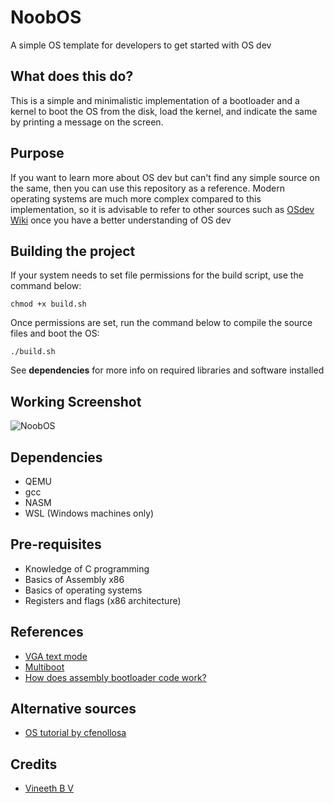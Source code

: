 # NoobOS

A simple OS template for developers to get started with OS dev

## What does this do?

This is a simple and minimalistic implementation of a bootloader and a kernel to boot the OS from the disk, load the kernel, and indicate the same by printing a message on the screen.

## Purpose

If you want to learn more about OS dev but can't find any simple source on the same, then you can use this repository as a reference. Modern operating systems are much more complex compared to this implementation, so it is advisable to refer to other sources such as [OSdev Wiki](https://wiki.osdev.org/Main_Page) once you have a better understanding of OS dev

## Building the project

If your system needs to set file permissions for the build script, use the command below:

`chmod +x build.sh`

Once permissions are set, run the command below to compile the source files and boot the OS:

`./build.sh`

See **dependencies** for more info on required libraries and software installed

## Working Screenshot

<img src="screenshot/NoobOS.png" alt="NoobOS" />

## Dependencies

- QEMU
- gcc
- NASM
- WSL (Windows machines only)

## Pre-requisites

- Knowledge of C programming
- Basics of Assembly x86
- Basics of operating systems
- Registers and flags (x86 architecture)

## References

- [VGA text mode](https://en.wikipedia.org/wiki/VGA_text_mode)
- [Multiboot](https://www.gnu.org/software/grub/manual/multiboot/multiboot.html)
- [How does assembly bootloader code work?](https://stackoverflow.com/questions/34183799/how-does-this-assembly-bootloader-code-work)

## Alternative sources

- [OS tutorial by cfenollosa](https://github.com/cfenollosa/os-tutorial)

## Credits

- [Vineeth B V](https://github.com/vinsdragonis)
